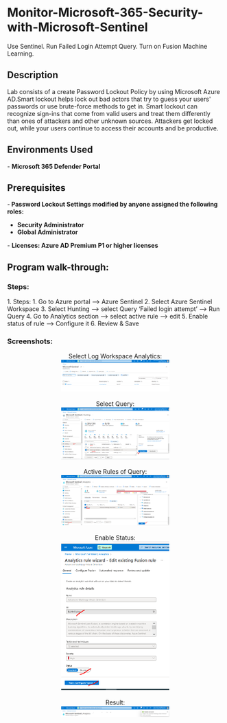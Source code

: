# Monitor-Microsoft-365-Security-with-Microsoft-Sentinel
Use Sentinel. Run Failed Login Attempt Query. Turn on Fusion Machine Learning.

<h2>Description</h2>
Lab consists of a create Password Lockout Policy by using Microsoft Azure AD.Smart lockout helps lock out bad actors that try to guess your users' passwords or use brute-force methods to get in. Smart lockout can recognize sign-ins that come from valid users and treat them differently than ones of attackers and other unknown sources. Attackers get locked out, while your users continue to access their accounts and be productive.	
<br />


<h2>Environments Used </h2>
- <b>Microsoft 365 Defender Portal </b>

<h2>Prerequisites</h2>

-<b> Password Lockout Settings modified by anyone assigned the following roles:
 - Security Administrator
 - Global Administrator
 </b>
- <b> Licenses:  Azure AD Premium P1 or higher licenses </b>

<h2>Program walk-through:</h2>

<h3>Steps: </h3>
1. Steps:
1.	Go to Azure portal --> Azure Sentinel
2.	Select 	Azure Sentinel Workspace
3.	Select Hunting --> select Query ‘Failed login attempt’ --> Run Query
4.	Go to Analytics section --> select active rule --> edit
5.	Enable status of rule --> Configure it
6.	Review & Save

<h3>Screenshots:</h3>

<p align="center">
Select Log Workspace Analytics:  <br/>
<img src="select log workspace analytics.png" height="50%" width="50%" />
<br />
<br />
Select Query:  <br/>
<img src="query.png" height="50%" width="50%" />
<br />
<br />
Active Rules of Query: <br/>
<img src="active rules.png" height="50%" width="50%"/>
<br />
<br />
Enable Status: <br/>
<img src="enable status of rule.png" height="65%" width="50%"/>
<br />
<br />
Result: <br/>
<img src="result.png" height="65%" width="50%"/>
<br />
<br />


</p>

<!--
 ```diff
- text in red
+ text in green
! text in orange
# text in gray
@@ text in purple (and bold)@@
```
--!>
